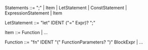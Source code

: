 
Statements ::= ";" <!-- Skal den her være her --> 
             | Item
             | LetStatement
             | ConstStatement
             | ExpressionStatement
             | Item

LetStatement ::= "let" IDENT ("=" Expr)? ";"

Item ::= Function
      |  ...

Function ::= "fn" IDENT "(" FunctionParameters? ")" BlockExpr <!-- Denne her er ikke færdig -->
          |  ...

<!-- PatternNoTopAlt  -- For til et andet tidspunkt -->
